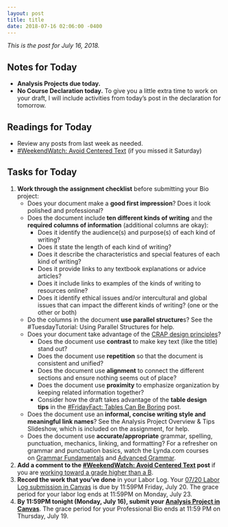 ```yaml
---
layout: post
title: title
date: 2018-07-16 02:06:00 -0400
---
```

<p><em>This is the post for July 16, 2018.</em></p>
<h2 id="notes">Notes for Today</h2>
<ul class="listDS">
   <li><strong>Analysis Projects due today.</strong></li>
   <li><strong>No Course Declaration today.</strong> To give you a little extra time to work on your draft, I will include activities from today&rsquo;s post in the declaration for tomorrow.</li>
</ul>
<h2 id="readings">Readings for Today</h2>
<ul>
<li>Review any posts from last week as needed.</li>  
<li><a href="https://tracigardner.github.io/AvoidCenteredText/" target="_blank">#WeekendWatch: Avoid Centered Text</a> (if you missed it Saturday)</li>
</ul>
<h2 id="tasks">Tasks for Today</h2>
<ol class="listDS">
<li><strong>Work through the assignment checklist</strong> before submitting your Bio project:
<ul class="listDS">
  <li>Does your document make a <strong>good first impression</strong>? Does it look polished and professional?</li>
  <li>Does the document include<strong> ten different kinds of writing</strong> and the <strong>required columns of information</strong> (additional columns are okay):
<ul class="listDS">
      <li>Does it identify the audience(s) and purpose(s) of each kind of writing?</li>
      <li>Does it state the length of each kind of writing?</li>
      <li>Does it describe the characteristics and special features of each kind of writing?</li>
      <li>Does it provide links to any textbook explanations or advice articles?</li>
      <li>Does it include links to examples of the kinds of writing to resources online?</li>
      <li>Does it identify ethical issues and/or intercultural and global issues that can impact the different kinds of writing? (one or the other or both)</li>
    </ul>
  </li>
  <li>Do the columns in the  document <strong>use parallel structure</strong>s? See the #TuesdayTutorial: Using Parallel  Structures for help.</li>
  <li>Does your document take advantage of the <a href="https://tracigardner.github.io/CRAPdesign/" target="_blank">CRAP design principles</a>?
    <ul class="listDS">
      <li>Does the document use <strong>contrast</strong> to make key text (like the title) stand out?</li>
      <li>Does the document use <strong>repetition</strong> so that the document is consistent and unified?</li>
      <li>Does the document use <strong>alignment</strong> to connect the different sections and ensure nothing seems out of place?</li>
      <li>Does the document use <strong>proximity</strong> to emphasize organization by keeping related information together?</li>
      <li>Consider how the draft takes advantage of the <strong>table design tips</strong> in the <a href="https://tracigardner.github.io/TableDesign/" target="_blank">#FridayFact: Tables Can Be Boring</a> post.</li>
    </ul>
  </li>
  <li>Does the document use an<strong> informal, concise writing style and meaningful link names</strong>? See the Analysis Project Overview &amp; Tips Slideshow, which is included on the assignment, for help.</li>
  <li>Does the document use <strong>accurate/appropriate</strong> grammar, spelling, punctuation, mechanics, linking, and formatting? For a refresher on grammar and punctuation basics, watch the Lynda.com courses on <a href="https://www.lynda.com/Business-Business-Skills-tutorials/Grammar-Fundamentals/158318-2.html?org=vt.edu" target="_blank">Grammar Fundamentals</a> and <a href="https://www.lynda.com/Business-Skills-tutorials/Advanced-Grammar/373556-2.html?org=vt.edu" target="_blank">Advanced Grammar</a>.</li>
</ul>
</li>
<li><strong>Add a comment to the <a href="https://tracigardner.github.io/AvoidCenteredText/">#WeekendWatch: Avoid Centered Text</a> post</strong> if you are <a href="/requirements/#higher">working toward a grade higher than a B</a>.</li>
<li><strong>Record the work that you&rsquo;ve done</strong> in your Labor Log. Your <a href="https://canvas.vt.edu/courses/70739/assignments/444291" target="_parent">07/20 Labor Log submission  in Canvas</a> is due by 11:59PM Friday, July 20. The grace period for your labor log ends at 11:59PM on Monday, July 23.</li>
<li><strong>By 11:59PM tonight (Monday, July 16), submit your <a href="https://canvas.vt.edu/courses/70739/assignments/442793" target="_parent">Analysis Project in Canvas</a></strong>. The grace period for your Professional Bio ends at 11:59 PM on Thursday, July 19.</li></ol>
